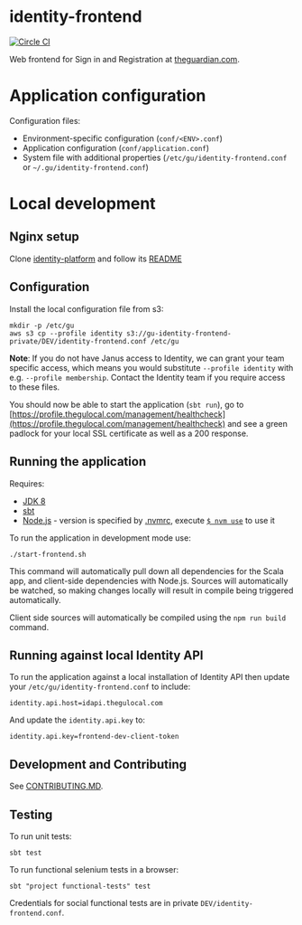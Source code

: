 # identity-frontend

[![Circle CI](https://circleci.com/gh/guardian/identity-frontend/tree/master.svg?style=shield)](https://circleci.com/gh/guardian/identity-frontend/tree/master)

Web frontend for Sign in and Registration at [theguardian.com](http://theguardian.com).


# Application configuration

Configuration files:
- Environment-specific configuration (`conf/<ENV>.conf`)
- Application configuration (`conf/application.conf`)
- System file with additional properties (`/etc/gu/identity-frontend.conf` or `~/.gu/identity-frontend.conf`)

# Local development

## Nginx setup

Clone [identity-platform](https://github.com/guardian/identity-platform) and follow its [README](https://github.com/guardian/identity-platform/blob/master/README.md#setup-nginx-for-local-development)

## Configuration

Install the local configuration file from s3:

```
mkdir -p /etc/gu
aws s3 cp --profile identity s3://gu-identity-frontend-private/DEV/identity-frontend.conf /etc/gu
```

**Note**: If you do not have Janus access to Identity, we can grant your team specific access, which means you would substitute `--profile identity` with e.g. `--profile membership`. Contact the Identity team if you require access to these files.

You should now be able to start the application (`sbt run`), go to [https://profile.thegulocal.com/management/healthcheck](https://profile.thegulocal.com/management/healthcheck) and see a green padlock for your local SSL certificate as well as a 200 response.

## Running the application

Requires:

 - [JDK 8](http://openjdk.java.net)
 - [sbt](http://www.scala-sbt.org)
 - [Node.js](https://nodejs.org) - version is specified by [.nvmrc](.nvmrc), execute [`$ nvm use`](https://github.com/creationix/nvm#nvmrc) to use it

To run the application in development mode use:

    ./start-frontend.sh

This command will automatically pull down all dependencies for the Scala app,
and client-side dependencies with Node.js. Sources will automatically be watched,
so making changes locally will result in compile being triggered automatically.

Client side sources will automatically be compiled using the `npm run build` command.

## Running against local Identity API

To run the application against a local installation of Identity API then update your `/etc/gu/identity-frontend.conf` to include:

    identity.api.host=idapi.thegulocal.com

And update the `identity.api.key` to:

    identity.api.key=frontend-dev-client-token

## Development and Contributing
See [CONTRIBUTING.MD](https://github.com/guardian/identity-frontend/blob/master/CONTRIBUTING.md).

## Testing

To run unit tests:

    sbt test

To run functional selenium tests in a browser:

    sbt "project functional-tests" test

Credentials for social functional tests are in private `DEV/identity-frontend.conf`.
